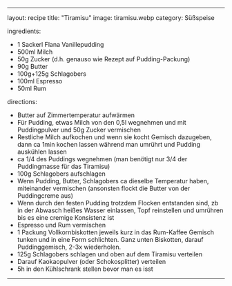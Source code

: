 ---

layout: recipe
title: "Tiramisu"
image: tiramisu.webp
category: Süßspeise

ingredients:
- 1 Sackerl Flana Vanillepudding
- 500ml Milch
- 50g Zucker (d.h. genauso wie Rezept auf Pudding-Packung)
- 90g Butter
- 100g+125g Schlagobers
- 100ml Espresso
- 50ml Rum

directions:
- Butter auf Zimmertemperatur aufwärmen
- Für Pudding, etwas Milch von den 0,5l wegnehmen und mit Puddingpulver und 50g Zucker vermischen
- Restliche Milch aufkochen und wenn sie kocht Gemisch dazugeben, dann ca 1min kochen lassen während man umrührt und Pudding auskühlen lassen
- ca 1/4 des Puddings wegnehmen (man benötigt nur 3/4 der Puddingmasse für das Tiramisu)
- 100g Schlagobers aufschlagen
- Wenn Pudding, Butter, Schlagobers ca dieselbe Temperatur haben, miteinander vermischen (ansonsten flockt die Butter von der Puddingcreme aus)
- Wenn durch den festen Pudding trotzdem Flocken entstanden sind, zb in der Abwasch heißes Wasser einlassen, Topf reinstellen und umrühren bis es eine cremige Konsistenz ist
- Espresso und Rum vermischen
- 1 Packung Vollkornbiskotten jeweils kurz in das Rum-Kaffee Gemisch tunken und in eine Form schlichten. Ganz unten Biskotten, darauf Puddinggemisch, 2-3x wiederholen.
- 125g Schlagobers schlagen und oben auf dem Tiramisu verteilen
- Darauf Kaokaopulver (oder Schokosplitter) verteilen
- 5h in den Kühlschrank stellen bevor man es isst

---